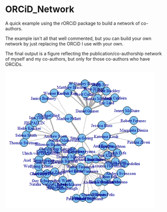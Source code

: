 # ORCiD_Network
A quick example using the rORCiD package to build a network of co-authors.

The example isn't all that well commented, but you can build your own network by just replacing the ORCiD I use with your own.

The final output is a figure reflecting the publication/co-authorship network of myself and my co-authors, but only for those co-authors who have ORCiDs.

![Network figure](Network_ORCiD.png)